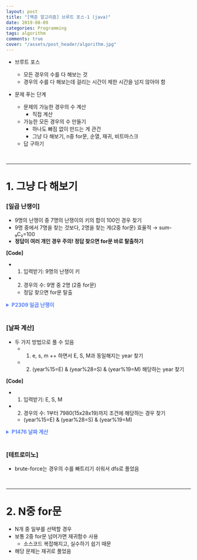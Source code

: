 ```yaml
---
layout: post
title: "[백준 알고리즘] 브루트 포스-1 (java)"
date: 2019-08-09
categories: Programming
tags: algorithm
comments: true
cover: "/assets/post_header/algorithm.jpg"
---
```


* 브루트 포스
    * 모든 경우의 수를 다 해보는 것
    * 경우의 수를 다 해보는데 걸리는 시간이 제한 시간을 넘지 않아야 함

* 문제 푸는 단계
    * 문제의 가능한 경우의 수 계산
        * 직접 계산
    * 가능한 모든 경우의 수 만들기
        * 하나도 빠짐 없이 만드는 게 관건
        * 그냥 다 해보기, n중 for문, 순열, 재귀, 비트마스크
    * 답 구하기

<br>

---

# 1. 그냥 다 해보기

### [일곱 난쟁이]

* 9명의 난쟁이 중 7명의 난쟁이의 키의 합이 100인 경우 찾기
* 9명 중에서 7명을 찾는 것보다, 2명을 찾는 게(2중 for문) 효율적 → sum-₉C₂=100
* **정답이 여러 개인 경우 주의! 정답 찾으면 for문 바로 탈출하기**

**[Code]**
* 1) 입력받기: 9명의 난쟁이 키
* 2) 경우의 수: 9명 중 2명 (2중 for문)  
    - 정답 찾으면 for문 탈출

<details>
<summary style="color: #5882FA; font-weight: bold;">P2309 일곱 난쟁이</summary>
<div markdown="1">

[https://www.acmicpc.net/problem/2309][baekjoon-2309]

{% highlight java %}
import java.util.Arrays;
import java.util.Scanner;

public class P2309 {
	public static void main(String[] args) {
		Scanner sc = new Scanner(System.in);
		
		int[] dwarves = new int[9];
		int sum = 0;
		boolean check = false;
		
		// 1) 입력: 9명의 난쟁이 키
		for(int i=0; i<9; i++) {
			int n = sc.nextInt();
			dwarves[i] = n;
			sum += n;
		}
		
		// 2) 경우의 수: 9명 중 2명 (2중 for문)
		for(int i=0; i<8; i++) {
			for(int j=i+1; j<9; j++) {
				if(sum-dwarves[i]-dwarves[j]==100) {
					dwarves[i] = 0;
					dwarves[j] = 0;
					check = true;
					break;
				}
			}
			// 정답 찾으면 for문 탈출
			if(check) {
				break;
			}
		}

		Arrays.parallelSort(dwarves);
		
		for(int i=2; i<9; i++) {
			System.out.println(dwarves[i]);
		}
		sc.close();
	}
}
{% endhighlight %}  
</div>
</details>

<br>

### [날짜 계산]

* 두 가지 방법으로 풀 수 있음
    * 1) e, s, m ++ 하면서 E, S, M과 동일해지는 year 찾기
    * 2) (year%15=E) & (year%28=S) & (year%19=M) 해당하는 year 찾기

**[Code]**
* 1) 입력받기: E, S, M
* 2) 경우의 수: 1부터 7980(15x28x19)까지 조건에 해당하는 경우 찾기
    - (year%15=E) & (year%28=S) & (year%19=M)

<details>
<summary style="color: #5882FA; font-weight: bold;">P1476 날짜 계산</summary>
<div markdown="1">

[https://www.acmicpc.net/problem/1476][baekjoon-1476]

{% highlight java %}
import java.util.Scanner;

public class P1476 {
	public static void main(String[] args) {
		Scanner sc = new Scanner(System.in);
		
		// 1) 입력받기: E, S, M
		int E, S, M;
		E = sc.nextInt()-1;
		S = sc.nextInt()-1;
		M = sc.nextInt()-1;
		
		// 2) 경우의 수: 1부터 7980(15*28*19)까지 조건에 해당하는 경우 찾기
		for(int i=0; i<7980; i++) {
			if((i%15==E) && (i%28==S) && (i%19==M)) {
				System.out.println(i+1);
				break;
			}
		}
		sc.close();
	}
}
{% endhighlight %}  
</div>
</details>

<br>

### [테트로미노]

* brute-force는 경우의 수를 빠트리기 쉬워서 dfs로 풀었음

<br>

---

# 2. N중 for문

* N개 중 일부를 선택할 경우
* 보통 2중 for문 넘어가면 재귀함수 사용
    * 소스코드 복잡해지고, 실수하기 쉽기 때문
* 해당 문제는 재귀로 풀었음

<br>


[baekjoon-2309]:    https://www.acmicpc.net/problem/2309
[baekjoon-1476]:    https://www.acmicpc.net/problem/1476
